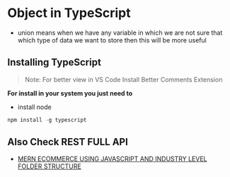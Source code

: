 # Object in TypeScript

- union means when we have any variable in which we are not sure that which type of data we want to store then this will be more useful

## Installing TypeScript

> Note: For better view in VS Code Install Better Comments Extension

**For install in your system you just need to**

- install node

```TypeScript
npm install -g typescript
```

## Also Check REST FULL API

- [MERN ECOMMERCE USING JAVASCRIPT AND INDUSTRY LEVEL FOLDER STRUCTURE](https://github.com/CodeIntelli/MERN-ECOMMERCE)
